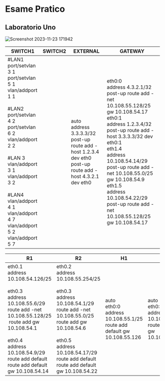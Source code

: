 # Esame Pratico

## Laboratorio Uno

![Screenshot 2023-11-23 171942](C:\Users\baleo\Downloads\Screenshot%202023-11-23%20171942.png)

| SWITCH1                                                                                                                                                                                                                                                                                                                                     | SWITCH2 | EXTERNAL                                                                                                              | GATEWAY                                                                                                                                                                                                                                                                                                                                                                          |
| ------------------------------------------------------------------------------------------------------------------------------------------------------------------------------------------------------------------------------------------------------------------------------------------------------------------------------------------- | ------- | --------------------------------------------------------------------------------------------------------------------- | -------------------------------------------------------------------------------------------------------------------------------------------------------------------------------------------------------------------------------------------------------------------------------------------------------------------------------------------------------------------------------- |
| #LAN1<br/>port/setvlan 3 1<br/>port/setvlan 5 1<br/>vlan/addport 1 1<br/><br/>#LAN2<br/>port/setvlan 4 2<br/>port/setvlan 6 2<br/>vlan/addport 2 2<br/><br/>#LAN 3<br/>vlan/addport 3 1<br/>vlan/addport 3 2<br/><br/>#LAN4<br/>vlan/addport 4 1<br/>vlan/addport 4 7<br/>vlan/addport 5 2<br/>vlan/addport 5 7 |         | auto<br/>address 3.3.3.3/32<br/>post-up route add -host 1.2.3.4 dev eth0<br/>post-up route add -host 4.3.2.1 dev eth0 | eth0:0<br/>address 4.3.2.1/32<br/>post-up route add -net 10.108.55.128/25 gw 10.108.54.17<br/>eth0:1<br/>address 1.2.3.4/32<br/>post-up route add -host 3.3.3.3/32 dev eth0:1<br/>eth1.4<br/>address 10.108.54.14/29<br/>post-up route add -net 10.108.55.0/25 gw 10.108.54.9<br/>eth1.5<br/>address 10.108.54.22/29<br/>post-up route add -net 10.108.55.128/25 gw 10.108.54.17 |

| R1                                                                                                                                                                                                                                                      | R2                                                                                                                                                                                                                                                    | H1                                                                                | H2                                                                                  | SERVER1                                                                           | SERVER2                                                                             |
| ------------------------------------------------------------------------------------------------------------------------------------------------------------------------------------------------------------------------------------------------------- | ----------------------------------------------------------------------------------------------------------------------------------------------------------------------------------------------------------------------------------------------------- | --------------------------------------------------------------------------------- | ----------------------------------------------------------------------------------- | --------------------------------------------------------------------------------- | ----------------------------------------------------------------------------------- |
| eth0.1<br/>address 10.108.54.126/25<br/><br/>eth0.3<br/>address 10.108.55.6/29<br/>route add -net 10.108.55.128/25<br/> route add gw 10.108.54.1<br/><br/>eth0.4<br/>address 10.108.54.9/29<br/>route add default<br/>route add default gw 10.108.54.14 | eth0.2<br/>address 10.108.55.254/25<br/><br/>eth0.3<br/>address 10.108.54.1/29<br/>route add -net 10.108.55.0/25<br/>route add gw 10.108.54.6<br/><br/>eth0.5<br/>address 10.108.54.17/29<br/>route add default<br/>route add default gw 10.108.54.22 | auto<br/>eth0:0<br/>address 10.108.55.1/25<br/>route add default gw 10.108.55.126 | auto<br/>eth0:0<br/>address 10.108.55.129/25<br/>route add default gw 10.108.55.254 | auto<br/>eth0:0<br/>address 10.108.55.2/25<br/>route add default gw 10.108.55.126 | auto<br/>eth0:0<br/>address 10.108.55.130/25<br/>route add default gw 10.108.55.254 |
